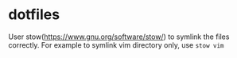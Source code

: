 # dotfiles

User stow(https://www.gnu.org/software/stow/) to symlink the files correctly.
For example to symlink vim directory only, use ```stow vim```


